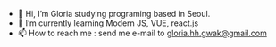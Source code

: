 - 👋 Hi, I’m Gloria studying programing based in Seoul.
- 🌱 I’m currently learning Modern JS, VUE, react.js
- 📫 How to reach me : send me e-mail to gloria.hh.gwak@gmail.com

<!---
gloriaGwak/gloriaGwak is a ✨ special ✨ repository because its `README.md` (this file) appears on your GitHub profile.
You can click the Preview link to take a look at your changes.
--->
